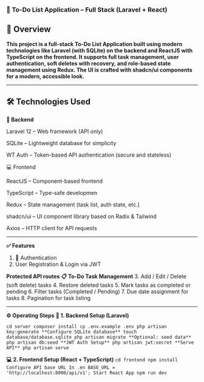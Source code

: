 ### 📝 To-Do List Application – Full Stack (Laravel + React)

## 🚀 Overview

**This project is a full-stack To-Do List Application built using modern technologies like Laravel (with SQLite) on the backend and ReactJS with TypeScript on the frontend. It supports full task management, user authentication, soft deletes with recovery, and role-based state management using Redux. The UI is crafted with shadcn/ui components for a modern, accessible look.**

---

## 🛠️ Technologies Used

**🔧 Backend**

Laravel 12 – Web framework (API only)

SQLite – Lightweight database for simplicity

WT Auth – Token-based API authentication (secure and stateless)

💻 Frontend

ReactJS – Component-based frontend

TypeScript – Type-safe developmen

Redux – State management (task list, auth state, etc.)

shadcn/ui – UI component library based on Radix & Tailwind

Axios – HTTP client for API requests

---

**✅ Features**

1. 🔐 Authentication
2. User Registration & Login via JWT

**Protected API routes**
**📋 To-Do Task Management**
3. Add / Edit / Delete (soft delete) tasks
4. Restore deleted tasks
5. Mark tasks as completed or pending
6. Filter tasks (Completed / Pending)
7. Due date assignment for tasks
8. Pagination for task listing

---
**⚙️ Operating Steps**
**🔌 1. Backend Setup (Laravel)**

`
cd server
composer install
cp .env.example .env
php artisan key:generate
**Configure SQLite database**
touch database/database.sqlite
php artisan migrate
**Optional: seed data**
php artisan db:seed
**JWT Auth Setup**
php artisan jwt:secret
**Serve API**
php artisan serve
`

**💻 2. Frontend Setup (React + TypeScript)**
`
cd frontend
npm install
Configure API base URL
In .en
BASE_URL = 'http://localhost:8000/api/v1';
Start React App
npm run dev
`

